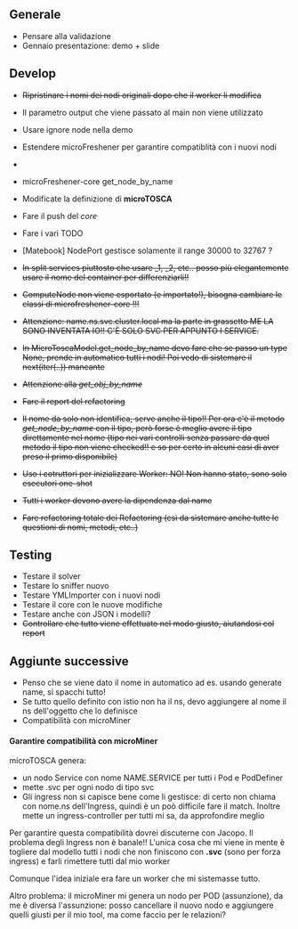 ## Generale
-  Pensare alla validazione
-  Gennaio presentazione: demo + slide

## Develop
- ~~Ripristinare i nomi dei nodi originali dopo che il worker li modifica~~
- Il parametro output che viene passato al main non viene utilizzato
- Usare ignore node nella demo
- Estendere microFreshener per garantire compatiblità con i nuovi nodi
- 
- microFreshener-core get_node_by_name
-  Modificate la definizione di **microTOSCA**
-  Fare il push del _core_
- Fare i vari TODO
- [Matebook] NodePort gestisce solamente il range  30000 to 32767 ?


- ~~In split services piuttosto che usare _1, _2, etc.. posso più elegantemente usare il nome del container per differenziarli!!~~
- ~~ComputeNode non viene esportato (e importato!), bisogna cambiare le classi di microfreshener-core !!!~~
- ~~Attenzione: name.ns.svc.cluster.local ma la parte in grassetto ME LA SONO INVENTATA IO!! C'È SOLO SVC PER APPUNTO I SERVICE.~~
- ~~In MicroToscaModel.get_node_by_name devo fare che se passo un type None, prende in automatico tutti i nodi! Poi vedo di sistemare il next(iter(..)) mancante~~
- ~~Attenzione alla _get_obj_by_name_~~
- ~~Fare il report del refactoring~~
- ~~Il nome da solo non identifica, serve anche il tipo!! Per ora c'è il metodo _get_node_by_name_ con il tipo, però forse è meglio avere il tipo direttamente nel nome (tipo nei vari controlli senza passare da quel metodo il tipo non viene checked!! e so per certo in alcuni casi di aver preso il primo disponibile)~~
- ~~Uso i cotruttori per inizializzare Worker: NO! Non hanno stato, sono solo esecutori one-shot~~
- ~~Tutti i worker devono avere la dipendenza dal name~~
- ~~Fare refactoring totale dei Refactoring (csì da sistemare anche tutte le questioni di nomi, metodi, etc..)~~

## Testing
-  Testare il solver
-  Testare lo sniffer nuovo
- Testare YMLImporter con i nuovi nodi
-  Testare il core con le nuove modifiche
- Testare anche con JSON i modelli?
-  ~~Controllare che tutto viene effettuato nel modo giusto, aiutandosi col report~~

## Aggiunte successive
-  Penso che se viene dato il nome in automatico ad es. usando generate name, si spacchi tutto!
- Se tutto quello definito con istio non ha il ns, devo aggiungere al nome il ns dell'oggetto che lo definisce
- Compatibilità con microMiner

#### Garantire compatibilità con microMiner
microTOSCA genera:
- un nodo Service con nome NAME.SERVICE per tutti i Pod e PodDefiner
- mette .svc per ogni nodo di tipo svc
- Gli ingress non si capisce bene come li gestisce: di certo non chiama con nome.ns dell'Ingress, quindi è un poò difficile fare il match. Inoltre mette un ingress-controller per tutti mi sa, da approfondire meglio

Per garantire questa compatibilità dovrei discuterne con Jacopo. Il problema degli Ingress non è banale!! L'unica cosa che mi viene in mente è togliere dal modello tutti i nodi che non finiscono con **.svc** (sono per forza ingress) e farli rimettere tutti dal mio worker

Comunque l'idea iniziale era fare un worker che mi sistemasse tutto.

Altro problema: il microMiner mi genera un nodo per POD (assunzione), da me è diversa l'assunzione: posso cancellare il nuovo nodo e aggiungere quelli giusti per il mio tool, ma come faccio per le relazioni?
